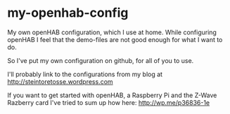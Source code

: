 my-openhab-config
=================

My own openHAB configuration, which I use at home.
While configuring openHAB I feel that the demo-files are not good enough for what I want to do.

So I've put my own configuration on github, for all of you to use.

I'll probably link to the configurations from my blog at http://steintoretosse.wordpress.com

If you want to get started with openHAB, a Raspberry Pi and the Z-Wave Razberry card I've tried to sum up how here:
http://wp.me/p36836-1e
